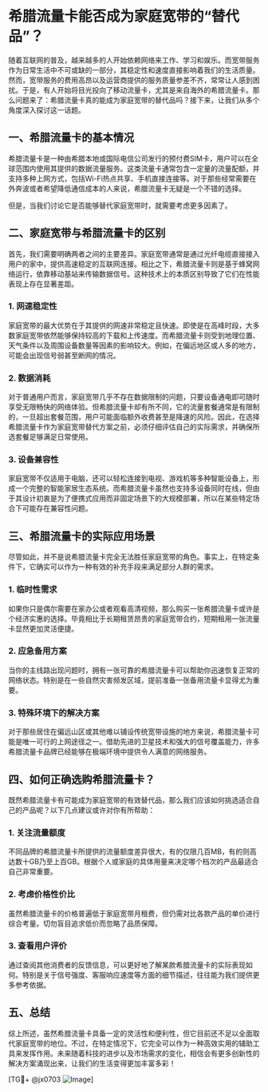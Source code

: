 # 希腊流量卡能否成为家庭宽带的“替代品”？

随着互联网的普及，越来越多的人开始依赖网络来工作、学习和娱乐。而宽带服务作为日常生活中不可或缺的一部分，其稳定性和速度直接影响着我们的生活质量。然而，宽带服务的费用高昂以及运营商提供的服务质量参差不齐，常常让人感到困扰。于是，有人开始将目光投向了移动流量卡，尤其是来自海外的希腊流量卡。那么问题来了：希腊流量卡真的能成为家庭宽带的替代品吗？接下来，让我们从多个角度深入探讨这一话题。

## 一、希腊流量卡的基本情况

希腊流量卡是一种由希腊本地或国际电信公司发行的预付费SIM卡，用户可以在全球范围内使用其提供的数据流量服务。这类流量卡通常包含一定量的流量配额，并支持多种上网方式，包括Wi-Fi热点共享、手机直接连接等。对于那些经常需要在外奔波或者希望降低通信成本的人来说，希腊流量卡无疑是一个不错的选择。

但是，当我们讨论它是否能够替代家庭宽带时，就需要考虑更多因素了。

## 二、家庭宽带与希腊流量卡的区别

首先，我们需要明确两者之间的主要差异。家庭宽带通常是通过光纤电缆直接接入用户的家中，提供高速稳定的互联网连接。相比之下，希腊流量卡则是基于蜂窝网络运行，依靠移动基站来传输数据信号。这种技术上的本质区别导致了它们在性能表现上存在显著差距。

### 1. 网速稳定性
家庭宽带的最大优势在于其提供的网速非常稳定且快速。即使是在高峰时段，大多数家庭宽带依然能够保持较高的下载和上传速度。而希腊流量卡则受到地理位置、天气条件以及周围设备数量等因素的影响较大。例如，在偏远地区或人多的地方，可能会出现信号弱甚至断网的情况。

### 2. 数据消耗
对于普通用户而言，家庭宽带几乎不存在数据限制的问题，只要设备通电即可随时享受无限畅快的网络体验。但希腊流量卡却有所不同，它的流量套餐通常是有限制的，一旦超出套餐范围，用户可能面临额外收费甚至是降速的风险。因此，在选择希腊流量卡作为家庭宽带替代方案之前，必须仔细评估自己的实际需求，并确保所选套餐足够满足日常使用。

### 3. 设备兼容性
家庭宽带不仅适用于电脑，还可以轻松连接到电视、游戏机等多种智能设备上，形成一个完整的智能家居生态系统。而希腊流量卡虽然也支持多设备同时在线，但由于其设计初衷是为了便携式应用而非固定场景下的大规模部署，所以在某些特定场合下可能存在兼容性问题。

## 三、希腊流量卡的实际应用场景

尽管如此，并不是说希腊流量卡完全无法胜任家庭宽带的角色。事实上，在特定条件下，它确实可以作为一种有效的补充手段来满足部分人群的需求。

### 1. 临时性需求
如果你只是偶尔需要在家办公或者观看高清视频，那么购买一张希腊流量卡或许是个经济实惠的选择。毕竟相比于长期租赁昂贵的家庭宽带合约，短期租用一张流量卡显然更加灵活便捷。

### 2. 应急备用方案
当你的主线路出现问题时，拥有一张可靠的希腊流量卡可以帮助你迅速恢复正常的网络状态。特别是在一些自然灾害频发区域，提前准备一张备用流量卡显得尤为重要。

### 3. 特殊环境下的解决方案
对于那些居住在偏远山区或其他难以铺设传统宽带设施的地方来说，希腊流量卡可能是唯一可行的上网途径之一。借助先进的卫星技术和强大的信号覆盖能力，许多希腊流量卡品牌已经能够在极端环境中提供令人满意的网络服务。

## 四、如何正确选购希腊流量卡？

既然希腊流量卡有可能成为家庭宽带的有效替代品，那么我们应该如何挑选适合自己的产品呢？以下几点建议或许对你有所帮助：

### 1. 关注流量额度
不同品牌的希腊流量卡所提供的流量额度差异很大，有的仅限几百MB，有的则高达数十GB乃至上百GB。根据个人或家庭的具体用量来决定哪个档次的产品最适合自己非常重要。

### 2. 考虑价格性价比
虽然希腊流量卡的价格普遍低于家庭宽带月租费，但仍需对比各款产品的单价进行综合考量。切勿盲目追求低价而忽略了品质保障。

### 3. 查看用户评价
通过查阅其他消费者的反馈信息，可以更好地了解某款希腊流量卡的实际表现如何。特别是关于信号强度、客服响应速度等方面的细节描述，往往能为我们提供更多参考依据。

## 五、总结

综上所述，虽然希腊流量卡具备一定的灵活性和便利性，但它目前还不足以全面取代家庭宽带的地位。不过，在特定情况下，它完全可以作为一种高效实用的辅助工具来发挥作用。未来随着科技的进步以及市场需求的变化，相信会有更多创新性的解决方案涌现出来，让我们的生活变得更加丰富多彩！

[TG💪+ @jx0703 ![Image](https://github.com/user-attachments/assets/dbca1d08-cadb-493c-b0ec-ad6f7a83f270)]